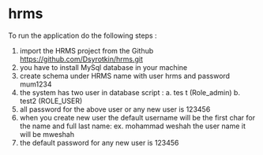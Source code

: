 # hrms
To run the application do the following steps :
1.	import the HRMS project from the Github https://github.com/Dsyrotkin/hrms.git
2.	you have to install MySql database in your machine
3.	create schema under HRMS name with user hrms and password mum1234
		<property name="url" value="jdbc:mysql://localhost:3306/hrms" />
		<property name="username" value="hrms" />
	<property name="password" value="mum1234" />
4.	the system has two user in database script  :
a.	tes t  (Role_admin)
b.	test2  (ROLE_USER)
5.	all password for the above user or any new user is 123456
6.	when you create new user the default username will be the first char for the name and full last name:
ex. mohammad weshah the user name it will be mweshah
7.	the default password for any new user is 123456

